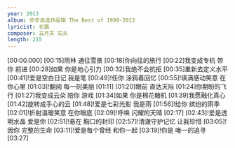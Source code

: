 ```yaml
---
year: 2013
album: 步步自选作品辑 The Best of 1999-2013
lyricist: 长路
composer: 五月天 石头
length: 215
---
```

[00:00.000]
[00:15]雨林 通往雪景
[00:18]你向往的旅行
[00:22]我变成专机 带你 前进
[00:28]如果 你是地心引力
[00:32]我绝不会抗拒
[00:35]重新去定义水平
[00:41]!爱是空白日记 我是笔
[00:49]!任你 涂鸦着回忆
[00:55]!填满感动笑意 在你心里
[01:03]!翻阅 每一刻美丽
[01:11]
[01:20]眼前 直达天际
[01:24]你期盼的飞行
[01:27]我变成云朵 陪你 游戏
[01:34]如果 你是棉花糖机
[01:39]我愿融化真心
[01:42]旋转成手心的云
[01:48]!爱是七彩光影 我是雨
[01:56]!给你 缤纷的雨季
[02:01]!折射温暖笑意 在你眼底
[02:09]!呼唤 闪耀的天晴
[02:17]
[02:43]!爱是透明水晶 爱是你
[02:51]!悬在 胸口的封印
[02:57]!清澈守护记忆 让我珍惜
[03:05]!因你 完整的生命
[03:11]!爱是每个曾经 和你一起
[03:19]!你是 唯一的追寻
[03:27]